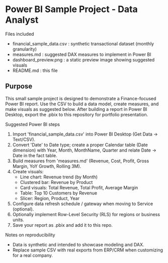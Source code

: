 Power BI Sample Project -  Data Analyst
======================================================

Files included
- financial_sample_data.csv : synthetic transactional dataset (monthly granularity)
- measures.md : suggested DAX measures to implement in Power BI
- dashboard_preview.png : a static preview image showing suggested visuals
- README.md : this file

Purpose
-------
This small sample project is designed to demonstrate a Finance-focused Power BI report. Use the CSV to build a data model, create measures, and make visuals as suggested below. After building a report in Power BI Desktop, export the .pbix to this repository for portfolio presentation.

Suggested Power BI steps
1. Import 'financial_sample_data.csv' into Power BI Desktop (Get Data -> Text/CSV).
2. Convert 'Date' to Date type; create a proper Calendar table (Date dimension) with Year, Month, MonthName, Quarter and relate Date -> Date in the fact table.
3. Build measures from 'measures.md' (Revenue, Cost, Profit, Gross Margin, YoY Growth, Rolling 3M).
4. Create visuals:
   - Line chart: Revenue trend (by Month)
   - Clustered bar: Revenue by Product
   - Card visuals: Total Revenue, Total Profit, Average Margin
   - Table: Top 10 Customers by Revenue
   - Slicer: Region, Product, Year
5. Configure data refresh schedule / gateway when moving to Service (optional).
6. Optionally implement Row-Level Security (RLS) for regions or business units.
7. Save your report as .pbix and add it to this repo.

Notes on reproducibility
- Data is synthetic and intended to showcase modeling and DAX.
- Replace sample CSV with real exports from ERP/CRM when customizing for a real company.


